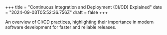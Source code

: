 +++
title = "Continuous Integration and Deployment (CI/CD) Explained"
date = "2024-09-03T05:52:36.756Z"
draft = false
+++

  An overview of CI/CD practices, highlighting their importance in modern software development for faster and reliable releases.
        